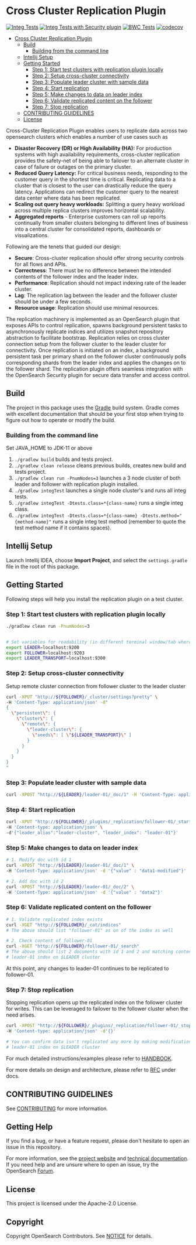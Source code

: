 # Cross Cluster Replication Plugin

[![Integ Tests](https://github.com/opensearch-project/cross-cluster-replication/actions/workflows/build.yml/badge.svg)](https://github.com/opensearch-project/cross-cluster-replication/actions/workflows/build.yml)
[![Integ Tests with Security plugin](https://github.com/opensearch-project/cross-cluster-replication/actions/workflows/security-tests.yml/badge.svg)](https://github.com/opensearch-project/cross-cluster-replication/actions/workflows/security-tests.yml)
[![BWC Tests](https://github.com/opensearch-project/cross-cluster-replication/actions/workflows/bwc.yml/badge.svg)](https://github.com/opensearch-project/cross-cluster-replication/actions/workflows/bwc.yml)
[![codecov](https://codecov.io/gh/opensearch-project/cross-cluster-replication/branch/main/graph/badge.svg)](https://codecov.io/gh/opensearch-project/cross-cluster-replication)

- [Cross Cluster Replication Plugin](#cross-cluster-replication-plugin)
    - [Build](#build)
        - [Building from the command line](#building-from-the-command-line)
    - [Intellij Setup](#intellij-setup)
    - [Getting Started](#getting-started)
        - [Step 1: Start test clusters with replication plugin locally](#step-1-start-test-clusters-with-replication-plugin-locally)
        - [Step 2: Setup cross-cluster connectivity](#step-2-setup-cross-cluster-connectivity)
        - [Step 3: Populate leader cluster with sample data](#step-3-populate-leader-cluster-with-sample-data)
        - [Step 4: Start replication](#step-4-start-replication)
        - [Step 5: Make changes to data on leader index](#step-5-make-changes-to-data-on-leader-index)
        - [Step 6: Validate replicated content on the follower](#step-6-validate-replicated-content-on-the-follower)
        - [Step 7: Stop replication](#step-7-stop-replication)
    - [CONTRIBUTING GUIDELINES](#contributing-guidelines)
    - [License](#license)


Cross-Cluster Replication Plugin enables users to replicate data across two opensearch clusters which enables a number of use cases such as 

- **Disaster Recovery (DR) or High Availability (HA):** For production systems with high availability requirements, cross-cluster replication provides the safety-net of being able to failover to an alternate cluster in case of failure or outages on the primary cluster.
- **Reduced Query Latency:** For critical business needs, responding to the customer query in the shortest time is critical. Replicating data to a cluster that is closest to the user can drastically reduce the query latency. Applications can redirect the customer query to the nearest data center where data has been replicated.
- **Scaling out query heavy workloads:** Splitting a query heavy workload across multiple replica clusters improves  horizontal scalability.
- **Aggregated reports** - Enterprise customers can roll up reports continually from smaller clusters belonging to different lines of business into a central cluster for consolidated reports, dashboards or visualizations.

Following are the tenets that guided our design:

- **Secure**: Cross-cluster replication should offer strong security controls for all flows and APIs.
- **Correctness**: There must be no difference between the intended contents of the follower index and the leader index.
- **Performance**: Replication should not impact indexing rate of the leader cluster. 
- **Lag**: The replication lag between the leader and the follower cluster should be under a few seconds.
- **Resource usage**: Replication should use minimal resources. 


The replication machinery is implemented as an OpenSearch plugin that exposes APIs to control replication, spawns background persistent tasks to asynchronously replicate indices and utilizes snapshot repository abstraction to facilitate bootstrap. Replication relies on cross cluster connection setup from the follower cluster to the leader cluster for connectivity. Once replication is initiated on an index, a background persistent task per primary shard on the follower cluster continuously polls corresponding shards from the leader index and applies the changes on to the follower shard. The replication plugin offers seamless integration with the OpenSearch Security plugin for secure data transfer and access control.


## Build

The project in this package uses the [Gradle](https://docs.gradle.org/current/userguide/userguide.html) build system. Gradle comes with excellent documentation that should be your first stop when trying to figure out how to operate or modify the build.

### Building from the command line
Set JAVA_HOME to JDK-11 or above  

1. `./gradlew build` builds and tests project.
2. `./gradlew clean release` cleans previous builds, creates new build and tests project.
3. `./gradlew clean run -PnumNodes=3` launches a 3 node cluster of both leader and follower with replication plugin installed.
4. `./gradlew integTest` launches a single node cluster's and runs all integ tests.
5. `./gradlew integTest -Dtests.class=*{class-name}` runs a single integ class.
6.  `./gradlew integTest -Dtests.class=*{class-name} -Dtests.method="{method-name}"` runs a single integ test method (remember to quote the test method name if it contains spaces).

## Intellij Setup

Launch Intellij IDEA, choose **Import Project**, and select the `settings.gradle` file in the root of this package.

## Getting Started

Following steps will help you install the replication plugin on a test cluster.

### Step 1: Start test clusters with replication plugin locally

```bash
./gradlew clean run -PnumNodes=3


# Set variables for readability (in different terminal window/tab where you will run rest of the steps)
export LEADER=localhost:9200
export FOLLOWER=localhost:9203
export LEADER_TRANSPORT=localhost:9300
```

### Step 2: Setup cross-cluster connectivity

Setup remote cluster connection from follower cluster to the leader cluster

```bash
curl -XPUT "http://${FOLLOWER}/_cluster/settings?pretty" \
-H 'Content-Type: application/json' -d"
{
  \"persistent\": {
    \"cluster\": {
      \"remote\": {
        \"leader-cluster\": {
          \"seeds\": [ \"${LEADER_TRANSPORT}\" ]
        }
      }
    }
  }
}
"
```

### Step 3: Populate leader cluster with sample data

```bash
curl -XPOST "http://${LEADER}/leader-01/_doc/1" -H 'Content-Type: application/json' -d '{"value" : "data1"}'
```

### Step 4: Start replication

```bash
curl -XPUT "http://${FOLLOWER}/_plugins/_replication/follower-01/_start?pretty" \
-H 'Content-type: application/json' \
-d'{"leader_alias":"leader-cluster", "leader_index": "leader-01"}'
```

### Step 5: Make changes to data on leader index

```bash
# 1. Modify doc with id 1
curl -XPOST "http://${LEADER}/leader-01/_doc/1" \
-H 'Content-Type: application/json' -d '{"value" : "data1-modified"}'

# 2. Add doc with id 2
curl -XPOST "http://${LEADER}/leader-01/_doc/2" \
-H 'Content-Type: application/json' -d '{"value" : "data2"}'
```

### Step 6: Validate replicated content on the follower

```bash
# 1. Validate replicated index exists
curl -XGET "http://${FOLLOWER}/_cat/indices"
# The above should list "follower-01" as on of the index as well

# 2. Check content of follower-01
curl -XGET "http://${FOLLOWER}/follower-01/_search"
# The above should list 2 documents with id 1 and 2 and matching content of
# leader-01 index on $LEADER cluster

```

At this point, any changes to leader-01 continues to be replicated to follower-01.

### Step 7: Stop replication

Stopping replication opens up the replicated index on the follower cluster for writes. This can be leveraged to failover to the follower cluster when the need arises.

```bash
curl -XPOST "http://${FOLLOWER}/_plugins/_replication/follower-01/_stop?pretty" \
-H 'Content-type: application/json' -d'{}'

# You can confirm data isn't replicated any more by making modifications to
# leader-01 index on $LEADER cluster 
```

For much detailed instructions/examples please refer to [HANDBOOK](HANDBOOK.md).

For more details on design and architecture, please refer to [RFC](docs/RFC.md) under docs.

## CONTRIBUTING GUIDELINES

See [CONTRIBUTING](CONTRIBUTING.md) for more information.

## Getting Help

If you find a bug, or have a feature request, please don't hesitate to open an issue in this repository.

For more information, see the [project website](https://opensearch.org/) and [technical documentation](https://opensearch.org/docs/latest/replication-plugin/index/). If you need help and are unsure where to open an issue, try the OpenSearch [Forum](https://forum.opensearch.org/c/plugins/cross-cluster-replication/53).

## License

This project is licensed under the Apache-2.0 License.

## Copyright

Copyright OpenSearch Contributors. See [NOTICE](NOTICE) for details.
